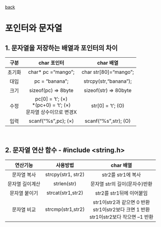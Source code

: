 [back](../2.%20%EB%AC%B8%EC%9E%90%EC%97%B4%20%EB%B0%8F%20%ED%8F%AC%EC%9D%B8%ED%84%B0.md)

# 포인터와 문자열

## 1. 문자열을 저장하는 배열과 포인터의 차이
| 구분 | char 포인터 | char 배열 |
|:---:|:---:|:---:|
| 초기화 | char* pc =“mango”; | char str[80]=“mango”; |
| 대입 | pc = “banana”; | strcpy(str,“banana”); |
| 크기 | sizeof(pc) => 8byte | sizeof(str) => 80byte |
| 수정 | pc[0] = ‘t’; (×)<br>*(pc+0) = ‘t’; (×)<br>문자열 상수이므로 변경X | str[0] = ‘t’; (O)
| 입력 | scanf(“%s”,pc); (×) | scanf(“%s”,str); (O) |

<br>

## 2. 문자열 연산 함수 - #include <string.h>
| 연산기능 | 사용방법 | char 배열 |
|:---:|:---:|:---:|
| 문자열 복사 | strcpy(str1, str2) | str2를 str1에 복사 |
| 문자열 길이계산 | strlen(str) | 문자열 str의 길이(문자수)반환 |
| 문자열 붙이기 | strcat(str1,str2) | str2를 str1뒤에 이어붙임 |
| 문자열 비교 | strcmp(str1,str2) | str1이str2과 같으면 0 반환<br>str1이str2보다 크면 1 반환<br>str1이str2보다 작으면 –1 반환 |
